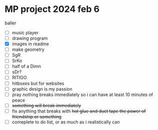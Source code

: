 # MP project 2024 feb 6
baller
- [ ] music player
- [ ] drawing program
- [x] images in readme
- [ ] make geometry 
- [ ] SgR
- [ ] SrKo
- [ ] half of a Dimn
- [ ] sDr?
- [ ] RITIGO
- [ ] hitboxes but for websites
- [ ] graphic design is my passion
- [ ] pray nothing breaks immediately so i can have at least 10 minutes of peace
- [ ] <del>something will break immediately<del>
- [ ] fix anything that breaks with <del>hot glue and duct tape<del> the power of friendship or something
- [ ] comeplete to do list, or as much as i realistically can
